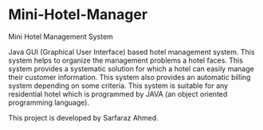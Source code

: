 # Mini-Hotel-Manager
Mini Hotel Management System

Java GUI (Graphical User Interface) based hotel management system. This system helps to organize the management problems a hotel faces. This system provides a systematic solution for which a hotel can easily manage their customer information. This system also provides an automatic billing system depending on some criteria. This system is suitable for any residential hotel which is programmed by JAVA (an object oriented programming language).

This project is developed by Sarfaraz Ahmed.
